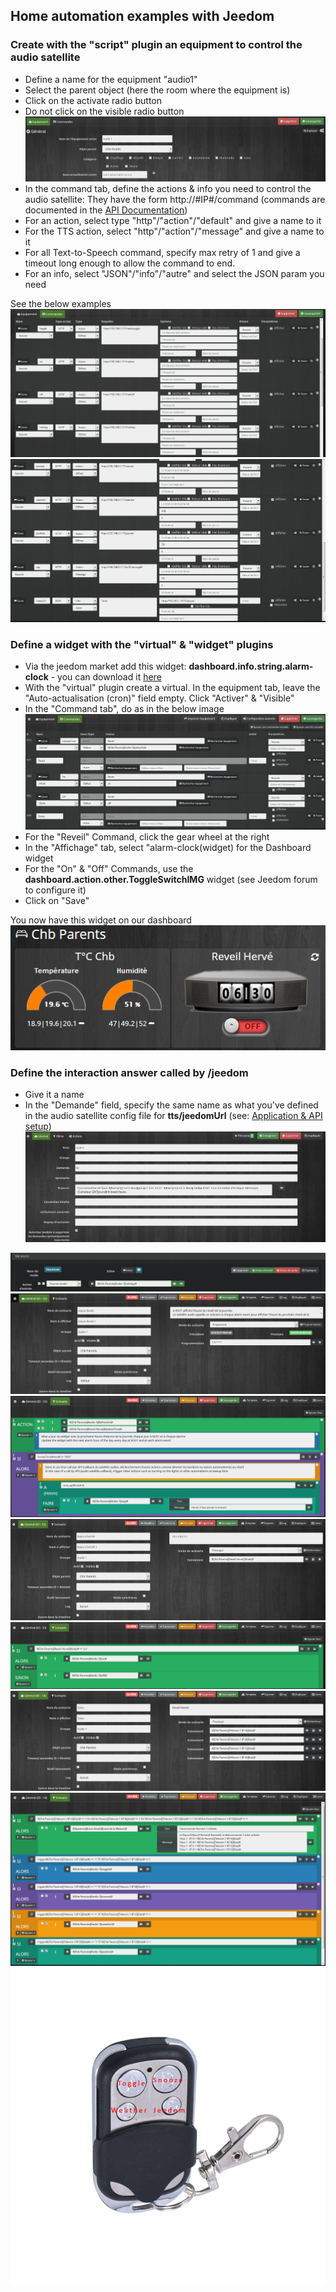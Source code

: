 ## Home automation examples with Jeedom

### Create with the "script" plugin an equipment to control the audio satellite
 - Define a name for the equipment "audio1"
 - Select the parent object (here the room where the equipment is)
 - Click on the activate radio button
 - Do not click on the visible radio button
![script1](https://github.com/diving91/web-radio/blob/master/jeedom/script%201.png)
- In the command tab, define the actions & info you need to control the audio satellite: They have the form http://#IP#/command (commands are documented in the [API Documentation](https://github.com/diving91/web-radio/blob/master/doc/api.md))
- For an action, select type "http"/"action"/"default" and give a name to it
- For the TTS action, select "http"/"action"/"message" and give a name to it
- For all Text-to-Speech command, specify max retry of 1 and give a timeout long enough to allow the command to end.
- For an info, select "JSON"/"info"/"autre" and select the JSON param you need
 
 See the below examples
![script2](https://github.com/diving91/web-radio/blob/master/jeedom/script%202.png)
![script3](https://github.com/diving91/web-radio/blob/master/jeedom/script%203.png)

### Define a widget with the "virtual" & "widget" plugins
- Via the jeedom market add this widget: **dashboard.info.string.alarm-clock** - you can download it [here](https://www.jeedom.com/market/core/php/downloadFile.php?id=1872&version=stable)
- With the "virtual" plugin create a virtual. In the equipment tab, leave the "Auto-actualisation (cron)" field empty. Click "Activer" & "Visible"
- In the "Command tab", do as in the below image
![virtual](https://github.com/diving91/web-radio/blob/master/jeedom/virt%201.png)
- For the "Reveil" Command, click the gear wheel at the right
- In the "Affichage" tab, select "alarm-clock(widget) for the Dashboard widget
- For the "On" & "Off" Commands, use the **dashboard.action.other.ToggleSwitchIMG** widget (see Jeedom forum to configure it)
- Click on "Save"

You now have this widget on our dashboard
![widget](https://github.com/diving91/web-radio/blob/master/jeedom/widget%201.png)


### Define the interaction answer called by /jeedom
- Give it a name
- In the "Demande" field, specify the same name as what you've defined in the audio satellite config file for **tts/jeedomUrl** (see: [Application & API setup](https://github.com/diving91/web-radio/blob/master/doc/application.md))
![Interaction](https://github.com/diving91/web-radio/blob/master/jeedom/interact%201.png)



![x](https://github.com/diving91/web-radio/blob/master/jeedom/mode%201.png)
![x](https://github.com/diving91/web-radio/blob/master/jeedom/scn%20cron%201.png)
![x](https://github.com/diving91/web-radio/blob/master/jeedom/scn%20cron%202.png)
![x](https://github.com/diving91/web-radio/blob/master/jeedom/scn%20onoff%201.png)
![x](https://github.com/diving91/web-radio/blob/master/jeedom/scn%20onoff%202.png)
![x](https://github.com/diving91/web-radio/blob/master/jeedom/scn%20telco%201.png)
![x](https://github.com/diving91/web-radio/blob/master/jeedom/scn%20telco%202.png)
![x](https://github.com/diving91/web-radio/blob/master/jeedom/telco%201.png)



